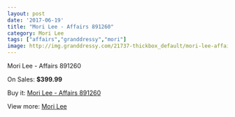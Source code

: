 ```yaml
---
layout: post
date: '2017-06-19'
title: "Mori Lee - Affairs 891260"
category: Mori Lee
tags: ["affairs","granddressy","mori"]
image: http://img.granddressy.com/21737-thickbox_default/mori-lee-affairs-891260.jpg
---
```

Mori Lee - Affairs 891260

On Sales: **$399.99**
<a href="https://www.granddressy.com/en/mori-lee/20702-mori-lee-affairs-891260.html"><amp-img layout="responsive" width="600" height="600" src="//img.granddressy.com/21737-thickbox_default/mori-lee-affairs-891260.jpg" alt="Mori Lee - Affairs 891260 0" /></a>

Buy it: [Mori Lee - Affairs 891260](https://www.granddressy.com/en/mori-lee/20702-mori-lee-affairs-891260.html "Mori Lee - Affairs 891260")

View more: [Mori Lee](https://www.granddressy.com/en/185-mori-lee "Mori Lee")